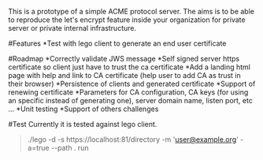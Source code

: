 This is a prototype of a simple ACME protocol server. The aims is to be able to reproduce the let's encrypt feature inside your organization for private server or private internal infrastructure.

#Features
*Test with lego client to generate an end user certificate

#Roadmap
*Correctly validate JWS message 
*Self signed server https certificate so client just have to trust the ca certificate
*Add a landing html page with help and link to CA certificate (help user to add CA as trust in their browser)
*Persistence of clients and generated certificate
*Support of renewing certificate
*Parameters for CA configuration, CA keys (for using an specific instead of generating one), server domain name, listen port, etc ...
*Unit testing
*Support of others challenges

#Test
Currently it is tested against lego client. 

>./lego -d <commonname> -s https://localhost:81/directory -m 'user@example.org' -a=true --path . run
